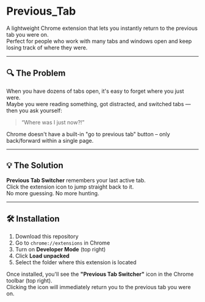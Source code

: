 # Previous_Tab
A lightweight Chrome extension that lets you instantly return to the previous tab you were on.  
Perfect for people who work with many tabs and windows open and keep losing track of where they were.

---
## 🔍 The Problem

When you have dozens of tabs open, it's easy to forget where you just were.  
Maybe you were reading something, got distracted, and switched tabs — then you ask yourself:

> “Where was I just now?!”

Chrome doesn't have a built-in "go to previous tab" button – only back/forward within a single page.

---

## 💡 The Solution
**Previous Tab Switcher** remembers your last active tab.  
Click the extension icon to jump straight back to it.  
No more guessing. No more hunting.

---

## 🛠️ Installation

1. Download this repository
2. Go to `chrome://extensions` in Chrome
3. Turn on **Developer Mode** (top right)
4. Click **Load unpacked**
5. Select the folder where this extension is located

Once installed, you'll see the **"Previous Tab Switcher"** icon in the Chrome toolbar (top right).  
Clicking the icon will immediately return you to the previous tab you were on.


